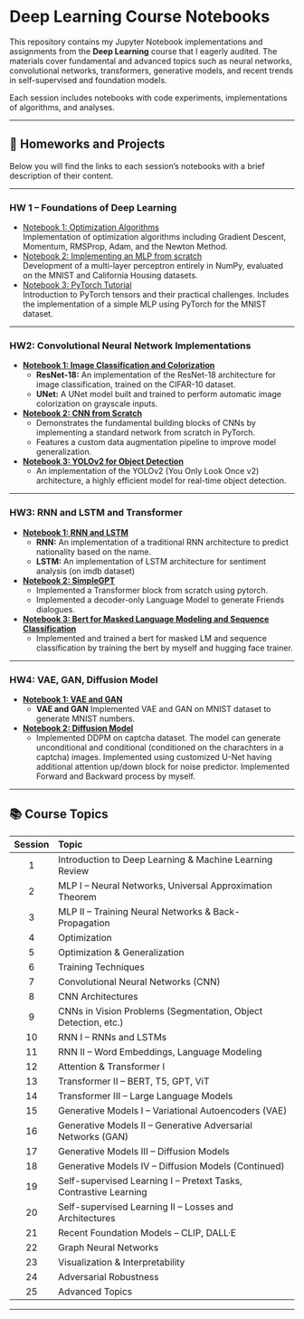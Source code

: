 # Deep Learning Course Notebooks

This repository contains my Jupyter Notebook implementations and assignments from the **Deep Learning** course that I eagerly audited. The materials cover fundamental and advanced topics such as neural networks, convolutional networks, transformers, generative models, and recent trends in self-supervised and foundation models.

Each session includes notebooks with code experiments, implementations of algorithms, and analyses.

---

## 📝 Homeworks and Projects

Below you will find the links to each session’s notebooks with a brief description of their content.

---

### HW 1 – Foundations of Deep Learning

- [Notebook 1: Optimization Algorithms](HW1/HW1_PART1.ipynb)  
  Implementation of optimization algorithms including Gradient Descent, Momentum, RMSProp, Adam, and the Newton Method.
- [Notebook 2: Implementing an MLP from scratch](HW1/Neural_Networks_from_scratch_with_numpy.ipynb)  
  Development of a multi-layer perceptron entirely in NumPy, evaluated on the MNIST and California Housing datasets.
- [Notebook 3: PyTorch Tutorial](HW1/pytorch_basic.ipynb)  
  Introduction to PyTorch tensors and their practical challenges. Includes the implementation of a simple MLP using PyTorch for the MNIST dataset.
  
---

### **HW2: Convolutional Neural Network Implementations**

* **[Notebook 1: Image Classification and Colorization](HW2/CIFAR10_Classification_And_Colorization.ipynb)**
    * **ResNet-18:** An implementation of the ResNet-18 architecture for image classification, trained on the CIFAR-10 dataset.
    * **UNet:** A UNet model built and trained to perform automatic image colorization on grayscale inputs.
* **[Notebook 2: CNN from Scratch](HW2/HW2_CNN_TODO.ipynb)**
    * Demonstrates the fundamental building blocks of CNNs by implementing a standard network from scratch in PyTorch.
    * Features a custom data augmentation pipeline to improve model generalization.
* **[Notebook 3: YOLOv2 for Object Detection](HW2/HW2_YOLO_TODO.ipynb)**
    * An implementation of the YOLOv2 (You Only Look Once v2) architecture, a highly efficient model for real-time object detection.
---

### **HW3: RNN and LSTM and Transformer**

* **[Notebook 1: RNN and LSTM](HW3/RNN.ipynb)**
    * **RNN:** An implementation of a traditional RNN architecture to predict nationality based on the name.
    * **LSTM:** An implementation of LSTM architecture for sentiment analysis (on imdb dataset)
* **[Notebook 2: SimpleGPT](HW3/simple_GPT-NO-OUTPUT.ipynb)**
    * Implemented a Transformer block from scratch using pytorch.
    * Implemented a decoder-only Language Model to generate Friends dialogues.
* **[Notebook 3: Bert for Masked Language Modeling and Sequence Classification](HW3/Bert_MLM_SeqClassification-NO-OUTPUT.ipynb)**
    * Implemented and trained a bert for masked LM and sequence classification by training the bert by myself and hugging face trainer.
---

### **HW4: VAE, GAN, Diffusion Model**

* **[Notebook 1: VAE and GAN](HW4/GAN_VAE-NO-OUTPUT.ipynb)**
    * **VAE and GAN** Implemented VAE and GAN on MNIST dataset to generate MNIST numbers.
* **[Notebook 2: Diffusion Model](HW4/DDOM-NO_OUTPUT.ipynb)**
    * Implemented DDPM on captcha dataset. The model can generate unconditional and conditional (conditioned on the charachters in a captcha) images. Implemented using customized U-Net having additional attention up/down block for noise predictor. Implemented Forward and Backward process by myself.
---

## 📚 Course Topics

| Session | Topic |
|:---:|:---|
| 1 | Introduction to Deep Learning & Machine Learning Review |
| 2 | MLP I – Neural Networks, Universal Approximation Theorem |
| 3 | MLP II – Training Neural Networks & Back-Propagation |
| 4 | Optimization |
| 5 | Optimization & Generalization |
| 6 | Training Techniques |
| 7 | Convolutional Neural Networks (CNN) |
| 8 | CNN Architectures |
| 9 | CNNs in Vision Problems (Segmentation, Object Detection, etc.) |
| 10 | RNN I – RNNs and LSTMs |
| 11 | RNN II – Word Embeddings, Language Modeling |
| 12 | Attention & Transformer I |
| 13 | Transformer II – BERT, T5, GPT, ViT |
| 14 | Transformer III – Large Language Models |
| 15 | Generative Models I – Variational Autoencoders (VAE) |
| 16 | Generative Models II – Generative Adversarial Networks (GAN) |
| 17 | Generative Models III – Diffusion Models |
| 18 | Generative Models IV – Diffusion Models (Continued) |
| 19 | Self-supervised Learning I – Pretext Tasks, Contrastive Learning |
| 20 | Self-supervised Learning II – Losses and Architectures |
| 21 | Recent Foundation Models – CLIP, DALL·E |
| 22 | Graph Neural Networks |
| 23 | Visualization & Interpretability |
| 24 | Adversarial Robustness |
| 25 | Advanced Topics |

---
